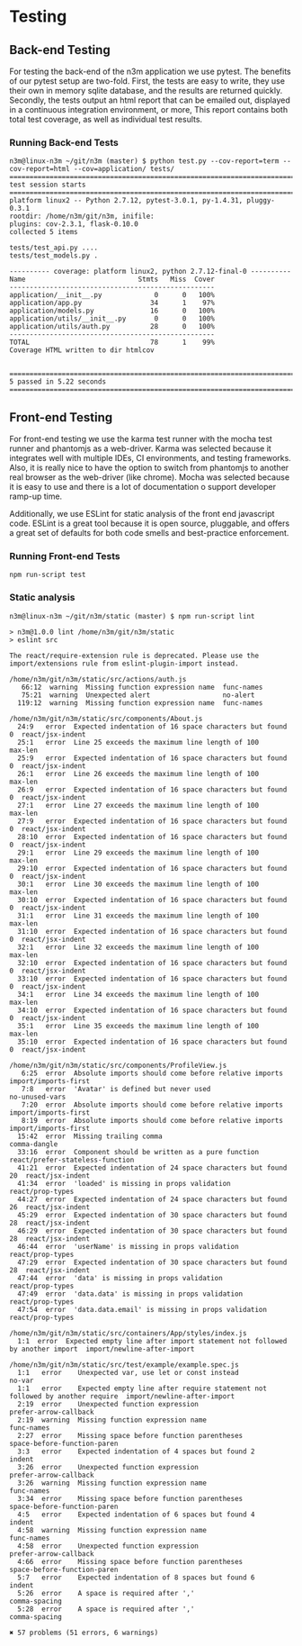 # Testing

## Back-end Testing
For testing the back-end of the n3m application we use pytest. The benefits of our pytest setup are two-fold. First, the tests are easy to write, they use their own in memory sqlite database, and the results are returned quickly. Secondly, the tests output an html report that can be emailed out, displayed in a continuous integration environment, or more, This report contains both total test coverage, as well as individual test results.

### Running Back-end Tests
```
n3m@linux-n3m ~/git/n3m (master) $ python test.py --cov-report=term --cov-report=html --cov=application/ tests/
========================================================================================== test session starts ===========================================================================================
platform linux2 -- Python 2.7.12, pytest-3.0.1, py-1.4.31, pluggy-0.3.1
rootdir: /home/n3m/git/n3m, inifile: 
plugins: cov-2.3.1, flask-0.10.0
collected 5 items 

tests/test_api.py ....
tests/test_models.py .

---------- coverage: platform linux2, python 2.7.12-final-0 ----------
Name                            Stmts   Miss  Cover
---------------------------------------------------
application/__init__.py             0      0   100%
application/app.py                 34      1    97%
application/models.py              16      0   100%
application/utils/__init__.py       0      0   100%
application/utils/auth.py          28      0   100%
---------------------------------------------------
TOTAL                              78      1    99%
Coverage HTML written to dir htmlcov


======================================================================================== 5 passed in 5.22 seconds ========================================================================================

```


## Front-end Testing
For front-end testing we use the karma test runner with the mocha test runner and phantomjs as a web-driver. Karma was selected because it integrates well with multiple IDEs, CI environments, and testing frameworks. Also, it is really nice to have the option to switch from phantomjs to another real browser as the web-driver (like chrome). Mocha was selected because it is easy to use and there is a lot of documentation o support developer ramp-up time. 

Additionally, we use ESLint for static analysis of the front end javascript code. ESLint is a great tool because it is open source, pluggable, and offers a great set of defaults for both code smells and best-practice enforcement. 

### Running Front-end Tests
```
npm run-script test
```

### Static analysis
```
n3m@linux-n3m ~/git/n3m/static (master) $ npm run-script lint

> n3m@1.0.0 lint /home/n3m/git/n3m/static
> eslint src

The react/require-extension rule is deprecated. Please use the import/extensions rule from eslint-plugin-import instead.

/home/n3m/git/n3m/static/src/actions/auth.js
   66:12  warning  Missing function expression name  func-names
   75:21  warning  Unexpected alert                  no-alert
  119:12  warning  Missing function expression name  func-names

/home/n3m/git/n3m/static/src/components/About.js
  24:9   error  Expected indentation of 16 space characters but found 0  react/jsx-indent
  25:1   error  Line 25 exceeds the maximum line length of 100           max-len
  25:9   error  Expected indentation of 16 space characters but found 0  react/jsx-indent
  26:1   error  Line 26 exceeds the maximum line length of 100           max-len
  26:9   error  Expected indentation of 16 space characters but found 0  react/jsx-indent
  27:1   error  Line 27 exceeds the maximum line length of 100           max-len
  27:9   error  Expected indentation of 16 space characters but found 0  react/jsx-indent
  28:10  error  Expected indentation of 16 space characters but found 0  react/jsx-indent
  29:1   error  Line 29 exceeds the maximum line length of 100           max-len
  29:10  error  Expected indentation of 16 space characters but found 0  react/jsx-indent
  30:1   error  Line 30 exceeds the maximum line length of 100           max-len
  30:10  error  Expected indentation of 16 space characters but found 0  react/jsx-indent
  31:1   error  Line 31 exceeds the maximum line length of 100           max-len
  31:10  error  Expected indentation of 16 space characters but found 0  react/jsx-indent
  32:1   error  Line 32 exceeds the maximum line length of 100           max-len
  32:10  error  Expected indentation of 16 space characters but found 0  react/jsx-indent
  33:10  error  Expected indentation of 16 space characters but found 0  react/jsx-indent
  34:1   error  Line 34 exceeds the maximum line length of 100           max-len
  34:10  error  Expected indentation of 16 space characters but found 0  react/jsx-indent
  35:1   error  Line 35 exceeds the maximum line length of 100           max-len
  35:10  error  Expected indentation of 16 space characters but found 0  react/jsx-indent

/home/n3m/git/n3m/static/src/components/ProfileView.js
   6:25  error  Absolute imports should come before relative imports      import/imports-first
   7:8   error  'Avatar' is defined but never used                        no-unused-vars
   7:20  error  Absolute imports should come before relative imports      import/imports-first
   8:19  error  Absolute imports should come before relative imports      import/imports-first
  15:42  error  Missing trailing comma                                    comma-dangle
  33:16  error  Component should be written as a pure function            react/prefer-stateless-function
  41:21  error  Expected indentation of 24 space characters but found 20  react/jsx-indent
  41:34  error  'loaded' is missing in props validation                   react/prop-types
  44:27  error  Expected indentation of 24 space characters but found 26  react/jsx-indent
  45:29  error  Expected indentation of 30 space characters but found 28  react/jsx-indent
  46:29  error  Expected indentation of 30 space characters but found 28  react/jsx-indent
  46:44  error  'userName' is missing in props validation                 react/prop-types
  47:29  error  Expected indentation of 30 space characters but found 28  react/jsx-indent
  47:44  error  'data' is missing in props validation                     react/prop-types
  47:49  error  'data.data' is missing in props validation                react/prop-types
  47:54  error  'data.data.email' is missing in props validation          react/prop-types

/home/n3m/git/n3m/static/src/containers/App/styles/index.js
  1:1  error  Expected empty line after import statement not followed by another import  import/newline-after-import

/home/n3m/git/n3m/static/src/test/example/example.spec.js
  1:1   error    Unexpected var, use let or const instead                                     no-var
  1:1   error    Expected empty line after require statement not followed by another require  import/newline-after-import
  2:19  error    Unexpected function expression                                               prefer-arrow-callback
  2:19  warning  Missing function expression name                                             func-names
  2:27  error    Missing space before function parentheses                                    space-before-function-paren
  3:3   error    Expected indentation of 4 spaces but found 2                                 indent
  3:26  error    Unexpected function expression                                               prefer-arrow-callback
  3:26  warning  Missing function expression name                                             func-names
  3:34  error    Missing space before function parentheses                                    space-before-function-paren
  4:5   error    Expected indentation of 6 spaces but found 4                                 indent
  4:58  warning  Missing function expression name                                             func-names
  4:58  error    Unexpected function expression                                               prefer-arrow-callback
  4:66  error    Missing space before function parentheses                                    space-before-function-paren
  5:7   error    Expected indentation of 8 spaces but found 6                                 indent
  5:26  error    A space is required after ','                                                comma-spacing
  5:28  error    A space is required after ','                                                comma-spacing

✖ 57 problems (51 errors, 6 warnings)
```
